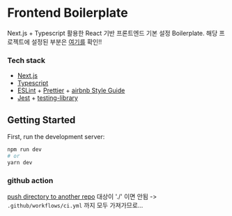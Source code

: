 # Frontend Boilerplate

Next.js + Typescript 활용한 React 기반 프론트엔드 기본 설정 Boilerplate.
해당 프로젝트에 설정된 부분은 [여기를](https://www.notion.so/Frontend-Boilerplate-b4f07b67713243f1bb0050cd35970bc9) 확인!!

### Tech stack

- [Next.js](https://nextjs.org/docs/getting-started)
- [Typescript](https://www.typescriptlang.org/docs/)
- [ESLint](https://eslint.org/) + [Prettier](https://prettier.io/) + [airbnb Style Guide](https://github.com/airbnb/javascript)
- [Jest](https://jestjs.io/docs/next/getting-started) + [testing-library](https://testing-library.com/docs/)

## Getting Started

First, run the development server:

```bash
npm run dev
# or
yarn dev
```


### github action 
[push directory to another repo](https://github.com/marketplace/actions/push-directory-to-another-repository)
대상이 './' 이면 안됨 -> `.github/workflows/ci.yml` 까지 모두 가져가므로...